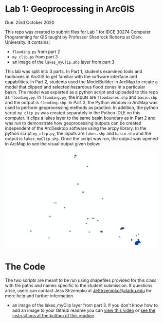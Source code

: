 # Lab 1: Geoprocessing in ArcGIS
Due: 23rd October 2020

This repo was created to submit files for Lab 1 for IDCE 30274 Computer Programming for GIS taught by Professor Shadrock Roberts at Clark University. It contains: 
*	`flooding.py` from part 2
*	`my_clip.py` from part 3
*	an image of the `lakes_myClip.shp` layer from part 3

This lab was split into 3 parts. In Part 1, students examined tools and toolboxes in ArcGIS to get familiar with the software interface and capabilities. In Part 2, students used the ModelBuilder in ArcMap to create a model that clipped and selected hazardous flood zones in a particular basin. The model was exported as a python script and uploaded to this repo as `flooding.py`. In `flooding.py`, the inputs are `floodzones.shp` and `basin.shp` and the output is `flooding.shp`. In Part 3, the Python window in ArcMap was used to perform geoprocessing methods as practice. In addition, the python script `my_clip.py` was created separately in the Python IDLE on this computer. It clips a lakes layer to the same basin boundary as in Part 2 and was run to demonstrate how geoprocessing outputs can be created independent of the ArcDesktop software using the arcpy library. In the python script `my_clip.py`, the inputs are `lakes.shp` and `basin.shp` and the output is `lakes_myClip.shp`. Once the script was run, the output was opened in ArcMap to see the visual output given below: 

![](lakes_myClip.PNG)

# The Code
The two scripts are meant to be run using shapefiles provided for this class with file paths and names specific to the student submission. If questions arise, users can contact Jess Strzempko at JeStrzempko@clarku.edu for more help and further information.


- an image of the lakes_myClip layer from part 3. If you don't know how to add an image to your Github readme you can [view this video](https://www.youtube.com/watch?reload=9&v=hHbWF1Bvgf4) or [see the instructions at the bottom of this readme](https://github.com/Shadrock/code-snippets).
